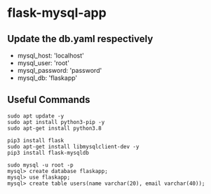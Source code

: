 # flask-mysql-app

## Update the db.yaml respectively 

- mysql_host: 'localhost'
- mysql_user: 'root'
- mysql_password: 'password'
- mysql_db: 'flaskapp'

## Useful Commands
```
sudo apt update -y
sudo apt install python3-pip -y
sudo apt-get install python3.8

pip3 install flask
sudo apt-get install libmysqlclient-dev -y
pip3 install flask-mysqldb

sudo mysql -u root -p
mysql> create database flaskapp;
mysql> use flaskapp;
mysql> create table users(name varchar(20), email varchar(40));
```
